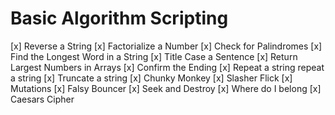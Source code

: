 # Basic Algorithm Scripting

[x] Reverse a String
[x] Factorialize a Number
[x] Check for Palindromes
[x] Find the Longest Word in a String
[x] Title Case a Sentence
[x] Return Largest Numbers in Arrays
[x] Confirm the Ending
[x] Repeat a string repeat a string
[x] Truncate a string
[x] Chunky Monkey
[x] Slasher Flick
[x] Mutations
[x] Falsy Bouncer
[x] Seek and Destroy
[x] Where do I belong
[x] Caesars Cipher

